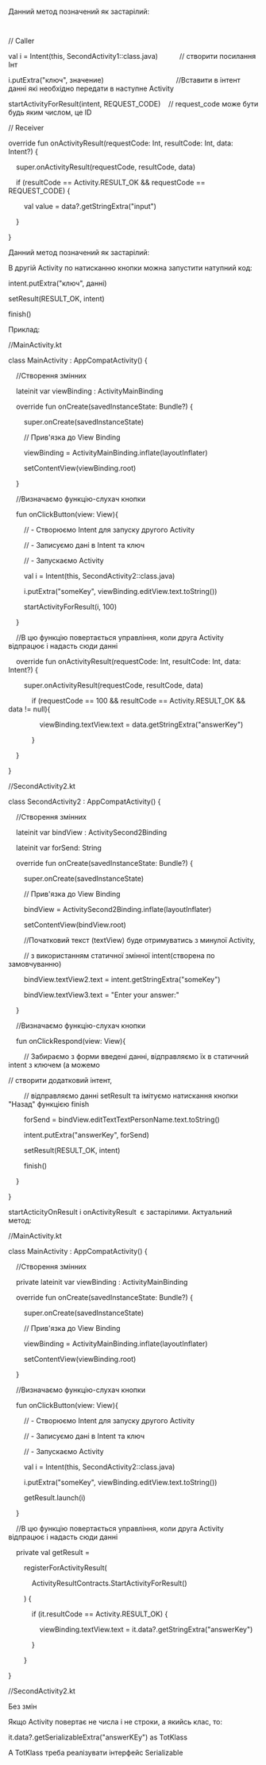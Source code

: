 Данний метод позначений як застарілий:
```kotlin



```
// Caller  

val i = Intent(this, SecondActivity1::class.java)           // створити посилання Інт 

i.putExtra("ключ", значение)                                     //Вставити в інтент данні які необхідно передати в наступне Activity 

startActivityForResult(intent, REQUEST_CODE)    // request_code може бути будь яким числом, це ІD  

// Receiver  

override fun onActivityResult(requestCode: Int, resultCode: Int, data: Intent?) { 

    super.onActivityResult(requestCode, resultCode, data) 

    if (resultCode == Activity.RESULT_OK && requestCode == REQUEST_CODE) { 

        val value = data?.getStringExtra("input") 

    } 

} 

Данний метод позначений як застарілий: 

В другій Activity по натисканню кнопки можна запустити натупний код: 

intent.putExtra("ключ", данні) 

setResult(RESULT_OK, intent) 

finish() 

Приклад: 

//MainActivity.kt 

class MainActivity : AppCompatActivity() { 

    //Створення змінних 

    lateinit var viewBinding : ActivityMainBinding 

    override fun onCreate(savedInstanceState: Bundle?) { 

        super.onCreate(savedInstanceState) 

        // Прив'язка до View Binding 

        viewBinding = ActivityMainBinding.inflate(layoutInflater) 

        setContentView(viewBinding.root) 

    } 

    //Визначаємо функцію-слухач кнопки 

    fun onClickButton(view: View){ 

        // - Створюємо Intent для запуску другого Activity 

        // - Записуємо дані в Intent та ключ 

        // - Запускаємо Activity 

        val i = Intent(this, SecondActivity2::class.java) 

        i.putExtra("someKey", viewBinding.editView.text.toString()) 

        startActivityForResult(i, 100) 

    } 

    //В цю функцію повертається управління, коли друга Activity відпрацює і надасть сюди данні 

    override fun onActivityResult(requestCode: Int, resultCode: Int, data: Intent?) { 

        super.onActivityResult(requestCode, resultCode, data) 

            if (requestCode == 100 && resultCode == Activity.RESULT_OK && data != null){ 

                viewBinding.textView.text = data.getStringExtra("answerKey") 

            } 

    } 

} 

//SecondActivity2.kt 

class SecondActivity2 : AppCompatActivity() { 

    //Створення змінних 

    lateinit var bindView : ActivitySecond2Binding 

    lateinit var forSend: String 

    override fun onCreate(savedInstanceState: Bundle?) { 

        super.onCreate(savedInstanceState) 

        // Прив'язка до View Binding 

        bindView = ActivitySecond2Binding.inflate(layoutInflater) 

        setContentView(bindView.root) 

        //Початковий текст (textView) буде отримуватись з минулої Activity, 

        // з використанням статичної змінної intent(створена по замовчуванню) 

        bindView.textView2.text = intent.getStringExtra("someKey") 

        bindView.textView3.text = "Enter your answer:" 

    } 

    //Визначаємо функцію-слухач кнопки 

    fun onClickRespond(view: View){ 

        // Забираємо з форми введені данні, відправляємо їх в статичний intent з ключем (а можемо 

// створити додатковий інтент, 

        // відправляємо данні setResult та імітуємо натискання кнопки "Назад" функцією finish 

        forSend = bindView.editTextTextPersonName.text.toString() 

        intent.putExtra("answerKey", forSend) 

        setResult(RESULT_OK, intent) 

        finish() 

    } 

} 

startActicityOnResult i onActivityResult  є застарілими. Актуальний метод: 

//MainActivity.kt 

class MainActivity : AppCompatActivity() { 

    //Створення змінних 

    private lateinit var viewBinding : ActivityMainBinding 

    override fun onCreate(savedInstanceState: Bundle?) { 

        super.onCreate(savedInstanceState) 

        // Прив'язка до View Binding 

        viewBinding = ActivityMainBinding.inflate(layoutInflater) 

        setContentView(viewBinding.root) 

    } 

    //Визначаємо функцію-слухач кнопки 

    fun onClickButton(view: View){ 

        // - Створюємо Intent для запуску другого Activity 

        // - Записуємо дані в Intent та ключ 

        // - Запускаємо Activity 

        val i = Intent(this, SecondActivity2::class.java) 

        i.putExtra("someKey", viewBinding.editView.text.toString()) 

        getResult.launch(i) 

    } 

    //В цю функцію повертається управління, коли друга Activity відпрацює і надасть сюди данні 

    private val getResult = 

        registerForActivityResult( 

            ActivityResultContracts.StartActivityForResult() 

        ) { 

            if (it.resultCode == Activity.RESULT_OK) { 

                viewBinding.textView.text = it.data?.getStringExtra("answerKey") 

            } 

        } 

} 

//SecondActivity2.kt 

Без змін 

Якщо Activity повертає не числа і не строки, а якийсь клас, то: 

it.data?.getSerializableExtra("answerKEy") as TotKlass 

А TotKlass треба реалізувати інтерфейс Serializable